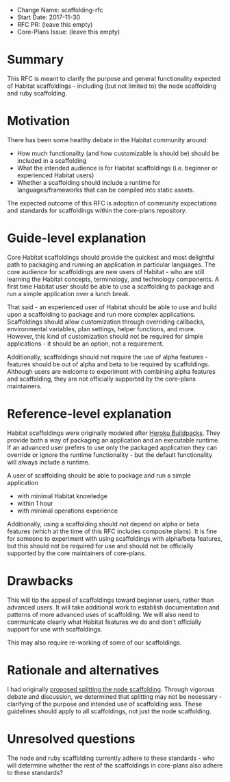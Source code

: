 - Change Name: scaffolding-rfc
- Start Date: 2017-11-30
- RFC PR: (leave this empty)
- Core-Plans Issue: (leave this empty)

# Summary
[summary]: #summary

This RFC is meant to clarify the purpose and general functionality expected of Habitat scaffoldings - including (but not limited to) the node scaffolding and ruby scaffolding.

# Motivation
[motivation]: #motivation

There has been some healthy debate in the Habitat community around:
* How much functionality (and how customizable is should be) should be included in a scaffolding
* What the intended audience is for Habitat scaffoldings (i.e. beginner or experienced Habitat users)
* Whether a scaffolding should include a runtime for languages/frameworks that can be compiled into static assets.

The expected outcome of this RFC is adoption of community expectations and standards for scaffoldings within the core-plans repository.

# Guide-level explanation
[guide-level-explanation]: #guide-level-explanation

Core Habitat scaffoldings should provide the quickest and most delightful path to packaging and running an application in particular languages. The core audience for scaffoldings are new users of Habitat - who are still learning the Habitat concepts, terminology, and technology components. A first time Habitat user should be able to use a scaffolding to package and run a simple application over a lunch break.

That said - an experienced user of Habitat should be able to use and build upon a scaffolding to package and run more complex applications. Scaffoldings should allow customization through overriding callbacks, environmental variables, plan settings, helper functions, and more. However, this kind of customization should not be required for simple applications - it should be an option, not a requirement.

Additionally, scaffoldings should not require the use of alpha features - features should be out of alpha and beta to be required by scaffoldings. Although users are welcome to experiment with combining alpha features and scaffolding, they are not officially supported by the core-plans maintainers.

# Reference-level explanation

Habitat scaffoldings were originally modeled after [Heroku Buildpacks](https://devcenter.heroku.com/articles/buildpacks). They provide both a way of packaging an application and an executable runtime. If an advanced user prefers to use only the packaged application they can override or ignore the runtime functionality - but the default functionality will always include a runtime.

A user of scaffolding should be able to package and run a simple application
* with minimal Habitat knowledge
* within 1 hour
* with minimal operations experience

Additionally, using a scaffolding should not depend on alpha or beta features (which at the time of this RFC includes composite plans). It is fine for someone to experiment with using scaffoldings with alpha/beta features, but this should not be required for use and should not be officially supported by the core maintainers of core-plans.

# Drawbacks
[drawbacks]: #drawbacks

This will tip the appeal of scaffoldings toward beginner users, rather than advanced users. It will take additional work to establish documentation and patterns of more advanced uses of scaffolding. We will also need to communicate clearly what Habitat features we do and don't officially support for use with scaffoldings.

This may also require re-working of some of our scaffoldings.

# Rationale and alternatives
[alternatives]: #alternatives

I had originally [proposed splitting the node scaffolding](https://github.com/habitat-sh/core-plans/pull/1009). Through vigorous debate and discussion, we determined that splitting may not be necessary - clarifying of the purpose and intended use of scaffolding was. These guidelines should apply to all scaffoldings, not just the node scaffolding.

# Unresolved questions
[unresolved]: #unresolved-questions

The node and ruby scaffolding currently adhere to these standards - who will determine whether the rest of the scaffoldings in core-plans also adhere to these standards?

